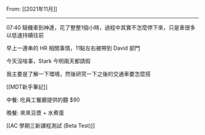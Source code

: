From: [[2021年11月]]

---

07:40 騎機車到神達，花了整整1個小時，過程中其實不怎麼停下來，只是車很多以低速持續往前

早上一連串的 HR 相關事情，11點左右被帶到 David 部門

今天沒啥事，Stark 今明兩天都請假

我主要是了解一下環境，然後研究一下之後的交通車要怎麼搭

[[MDT新手筆記]]

中餐: 吃員工餐廳提供的麵 $90

晚餐: 來來豆漿 + 水煮蛋

[[AC 學期三新課程測試 (Beta Test)]]